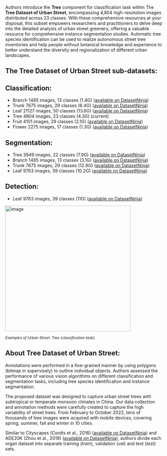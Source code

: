 Authors introduce the **Tree** component for classification task within The **Tree Dataset of Urban Street**, encompassing 4,804 high-resolution images distributed across 23 classes. With these comprehensive resources at your disposal, this subset empowers researchers and practitioners to delve deep into the detailed analysis of urban street greenery, offering a valuable resource for comprehensive instance segmentation studies. Automatic tree species identification can be used to realize autonomous street tree inventories and help people without botanical knowledge and experience to better understand the diversity and regionalization of different urban landscapes.

## The Tree Dataset of Urban Street sub-datasets: 

## Classification:

- Branch 1485 images, 13 classes (1.4G) ([available on DatasetNinja](https://datasetninja.com/urban-street-branch))
- Trunk 7675 images, 29 classes (6.4G) ([available on DatasetNinja](https://datasetninja.com/urban-street-trunk))
- Leaf 21127 images, 50 classes (13.6G) ([available on DatasetNinja](https://datasetninja.com/urban-street-leaf-classification))
- Tree 4804 images, 23 classes (4.3G) (current)
- Fruit 4101 images, 29 classes (2.1G) ([available on DatasetNinja](https://datasetninja.com/urban-street-fruit))
- Flower 2275 images, 17 classes (1.3G) ([available on DatasetNinja](https://datasetninja.com/urban-street-flower))

## Segmentation:

- Tree 3949 images, 22 classes (7.9G) ([available on DatasetNinja](https://datasetninja.com/urban-street-tree))
- Branch 1485 images, 13 classes (3.1G) ([available on DatasetNinja](https://datasetninja.com/urban-street-branch))
- Trunk 7675 images, 29 classes (12.9G) ([available on DatasetNinja](https://datasetninja.com/urban-street-trunk))
- Leaf 9763 images, 39 classes (10.2G) ([available on DatasetNinja](https://datasetninja.com/urban-street-leaf))

## Detection:

- Leaf 9763 images, 39 classes (11G) ([available on DatasetNinja](https://datasetninja.com/urban-street-leaf))

<img src="https://ytt917251944.github.io/dataset_jekyll/assets/img/class/classification-tree.png" alt="image" width="400">

<span style="font-size: smaller; font-style: italic;">Examples of Urban Street: Tree (classification task).</span>

## About Tree Dataset of Urban Street: 

Annotations were performed in a fine-grained manner by using polygons (bitmap in supervisely) to outline individual objects. Authors assessed the performance of various vision algorithms on different classification and segmentation tasks, including tree species identification and instance segmentation. 

The proposed dataset was designed to capture urban street trees with subtropical or temperate monsoon climates in China. Our data collection and annotation methods were carefully created to capture the high variability of street trees. From February to October 2022, tens of thousands of tree images were acquired with mobile devices, covering spring, summer, fall and winter in 10 cities.

Similar to Cityscapes (Cordts et al., 2016) ([available on DatasetNinja](https://datasetninja.com/cityscapes)) and ADE20K (Zhou et al., 2019) ([available on DatasetNinja](https://datasetninja.com/ade20k)), authors divide each organ dataset into separate training (*train*), validation (*val*) and test (*test*) sets. 